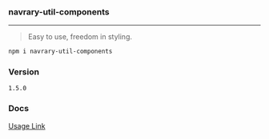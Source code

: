 ### navrary-util-components
---
> Easy to use, freedom in styling.

```sh
npm i navrary-util-components
```

### Version

`1.5.0`

### Docs

[Usage Link](http://www.google.co.kr](https://naveowo.github.io/navrary-util-components/)https://naveowo.github.io/navrary-util-components/)
